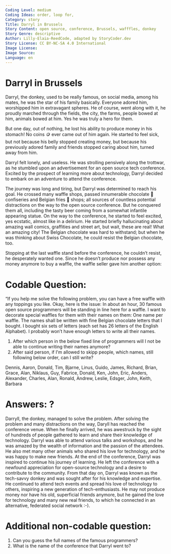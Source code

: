 ```yaml
---
Coding Level: medium
Coding Ideas: order, loop for,
Category: story
Title: Darryl in Brussels 
Story Content: open source, conference, Brussels, wafffles, donkey
Story Genre: descriptive
Author: Lilly-Elaia-ReedCode, adapted by StoryCoder.dev
Story License: CC BY-NC-SA 4.0 International
Image License:
Image Source:
Language: en
---
```


# Darryl in Brussels 

Darryl, the donkey, used to be really famous, on social media, among his mates, he was the star of his family basically. Everyone adored him, worshipped him in extravagant spheres. He of course, went along with it, he proudly marched through the fields, the city, the farms, people bowed at him, animals bowed at him. Yes he was truly a hero for them. 

But one day, out of nothing, he lost his ability to produce money in his stomach! No coins 🪙 ever came out of him again. He started to feel sick, but not because his belly stopped creating money, but because his previously adored family and friends stopped caring about him, turned away from him. 

Darryl felt lonely, and useless. He was strolling pensively along the trottwar, as he stumbled upon an advertisement for an open source tech conference. Excited by the prospect of learning more about technology, Darryl decided to embark on an adventure to attend the conference.

The journey was long and tiring, but Darryl was determined to reach his goal. He crossed many waffle shops, passed innumerable chocolate 🍫 confiseries and Belgian fries 🍟 shops; all sources of countless potential distractions on the way to the open source conference. But he conquered them all, including the tasty beer coming from a somewhat infantile appearing statue. On the way to the conference, he started to feel excited, yes ecstatic, almost like in a delirium. He started briefly hallucinating about amazing wall comics, graffities and street art, but wait, these are real! What an amazing city! The Belgian chocolate was hard to withstand; but when he was thinking about Swiss Chocolate, he could resist the Belgian chocolate, too.

Stopping at the last waffle stand before the conference, he couldn’t resist, he desperately wanted one. Since he doesn’t produce nor possess any money anymore to buy a waffle, the waffle seller gave him another option: 

# Codable Question:
“If you help me solve the following problem, you can have a free waffle with any toppings you like. Okay, here is the issue: In about an hour, 30 famous open source programmers will be standing in line here for a waffle. I want to decorate special waffles for them with their names on them: One name per waffle. The names shall be written with fine Belgian chocolate letters that I bought. I bought six sets of letters (each set has 26 letters of the English Alphabet). I probably won’t have enough letters to write all their names. 
1) After which person in the below fixed line of programmers will I not be able to continue writing their names anymore?
2) After said person, if I'm allowed to skipp people, which names, still following below order, can I still write?

Dennis, Aaron, Donald, Tim, Bjarne, Linus, Guido, James, Richard, Brian, Grace, Alan, Niklaus, Guy, Fabrice, Donald, Ken, John, Eric, Anders, Alexander, Charles, Alan, Ronald, Andrew, Leslie, Edsger, John, Keith, Barbara

# Answers: ?
<div data-solution="???"></div>

Darryll, the donkey, managed to solve the problem. After solving the problem and many distractions on the way, Daryll has reached the conference venue. When he finally arrived, he was awestruck by the sight of hundreds of people gathered to learn and share their knowledge of technology.
Darryl was able to attend various talks and workshops, and he was amazed by the wealth of information and the passion of the attendees. He also met many other animals who shared his love for technology, and he was happy to make new friends.
At the end of the conference, Darryl was inspired to continue his journey of learning. He left the conference with a newfound appreciation for open-source technology and a desire to contribute to the community.
From that day on, Darryl was known as the tech-savvy donkey and was sought after for his knowledge and expertise. He continued to attend tech events and spread his love of technology to others, inspiring a new generation of tech-enthusiasts. He may not produce money nor have his old, superficial friends anymore, but he gained the love for technology and many new real friends, to which he connected in an alternative, federated social network :-). 

# Additional non-codable question: 
1) Can you guess the full names of the famous programmers?
2) What is the name of the conference that Darryl went to?
